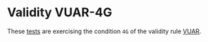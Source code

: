 # Validity VUAR-4G

These [tests](.) are exercising the condition `4G` of the validity rule [VUAR](../vuar/Readme.md).
